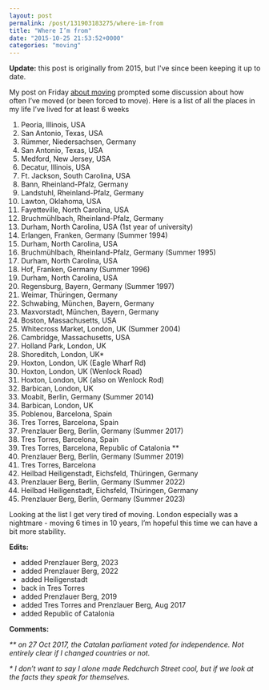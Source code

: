 ```yaml
---
layout: post
permalink: /post/131903183275/where-im-from
title: "Where I’m from"
date: "2015-10-25 21:53:52+0000"
categories: "moving"
---
```

**Update:** this post is originally from 2015, but I've since been keeping it
up to date.


My post on Friday <a href="http://www.freyfogle.com/post/131741792220/house-hunting-again">about moving</a> prompted some discussion about how often I’ve moved (or been forced to move). Here is a list of all the places in my life I’ve lived for at least 6 weeks

<ol>
<li>Peoria, Illinois, USA</li>
<li>San Antonio, Texas, USA</li>
<li>Rümmer, Niedersachsen, Germany</li>
<li>San Antonio, Texas, USA</li>
<li>Medford, New Jersey, USA</li>
<li>Decatur, Illinois, USA</li>
<li>Ft. Jackson, South Carolina, USA</li>
<li>Bann, Rheinland-Pfalz, Germany</li>
<li>Landstuhl, Rheinland-Pfalz, Germany</li>
<li>Lawton, Oklahoma, USA</li>
<li>Fayetteville, North Carolina, USA</li>
<li>Bruchmühlbach, Rheinland-Pfalz, Germany</li>
<li>Durham, North Carolina, USA (1st year of university)</li>
<li>Erlangen, Franken, Germany (Summer 1994)</li>
<li>Durham, North Carolina, USA</li>
<li>Bruchmühlbach, Rheinland-Pfalz, Germany (Summer 1995)</li>
<li>Durham, North Carolina, USA</li>
<li>Hof, Franken, Germany (Summer 1996)</li>
<li>Durham, North Carolina, USA</li>
<li>Regensburg, Bayern, Germany (Summer 1997)</li>
<li>Weimar, Thüringen, Germany</li>
<li>Schwabing, München, Bayern, Germany</li>
<li>Maxvorstadt, München, Bayern, Germany</li>
<li>Boston, Massachusetts, USA</li>
<li>Whitecross Market, London, UK (Summer 2004)</li>
<li>Cambridge, Massachusetts, USA</li>
<li>Holland Park, London, UK</li>
<li>Shoreditch, London, UK*</li>
<li>Hoxton, London, UK (Eagle Wharf Rd)</li>
<li>Hoxton, London, UK (Wenlock Road)</li>
<li>Hoxton, London, UK (also on Wenlock Rod)</li>
<li>Barbican, London, UK</li>
<li>Moabit, Berlin, Germany (Summer 2014)</li>
<li>Barbican, London, UK</li>
<li>Poblenou, Barcelona, Spain</li>
<li>Tres Torres, Barcelona, Spain</li>
<li>Prenzlauer Berg, Berlin, Germany (Summer 2017)</li>
<li>Tres Torres, Barcelona, Spain</li>
<li>Tres Torres, Barcelona, Republic of Catalonia ** </li>
<li>Prenzlauer Berg, Berlin, Germany (Summer 2019)</li>
<li>Tres Torres, Barcelona</li>
<li>Heilbad Heiligenstadt, Eichsfeld, Thüringen, Germany</li>
<li>Prenzlauer Berg, Berlin, Germany (Summer 2022)</li>
<li>Heilbad Heiligenstadt, Eichsfeld, Thüringen, Germany</li>
<li>Prenzlauer Berg, Berlin, Germany (Summer 2023)</li>
</ol>
Looking at the list I get very tired of moving. London especially was a nightmare - moving 6 times in 10 years, I’m hopeful this time we can have a bit more stability. 

**Edits:**
* added Prenzlauer Berg, 2023
* added Prenzlauer Berg, 2022
* added Heiligenstadt
* back in Tres Torres
* added Prenzlauer Berg, 2019
* added Tres Torres and Prenzlauer Berg, Aug 2017
* added Republic of Catalonia

**Comments:**

<i>** on 27 Oct 2017, the Catalan parliament voted for independence. Not entirely clear if I changed countries or not. </i>

<i>* I don’t want to say I alone made Redchurch Street cool, but if we look at the facts they speak for themselves. </i>

